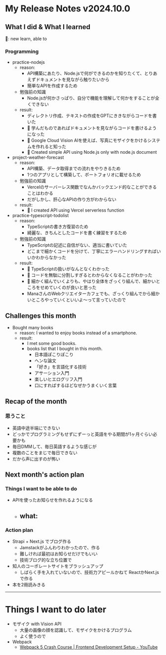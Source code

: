 # My Release Notes v2024.10.0

## What I did & What I learned 

🌸: new learn, able to

### Programming

- practice-nodejs
  - reason:
    - API構築にあたり、Node.jsで何ができるのかを知りたくて、とりあえずドキュメントを見ながら触りたいから
    - 簡単なAPIを作成するため
  - 勉強前の知識
    - Node.jsが何かさっぱり、自分で機能を理解して何かをすることが全くできない
  - result:
    - ディレクトリ作成、テキストの作成をGPTにききながらコードを書いた
    - 🌸 学んだものであればドキュメントを見ながらコードを書けるようになった
    - 🌸 Google Cloud Vision AIを使えば、写真にモザイクをかけるシステムを作れると知った
    - 🌸 Created simple API using Node.js only with node.js document
- project-weather-forecast
  - reason:
    - API構築、データ取得までの流れをやりきるため
    - 1つのアプリとして構築して、ポートフォリオに載せるため
  - 勉強前の知識
    - Vercelのサーバーレス関数でなんかバックエンド的なことができることはわかる
    - だがしかし、肝心なAPIの作り方がわからない
  - result:
    - 🌸 I created API using Vercel serverless function
- practice-typescript-todolist
  - reason:
    - TypeScriptの書き方復習のため
    - 綺麗な、きちんとしたコードを書く練習をするため
  - 勉強前の知識
    - TypeScriptの記述に自信がない、適当に書いていた
    - どこまで細かくコードを分けて、丁寧にエラーハンドリングすればいいかわからなかった
  - result:
    - 🌸 TypeScriptの扱いがなんとなくわかった
    - 🌸 コードを無駄に分割しすぎるとわからなくなることがわかった
    - 🌸 細かく組んでいくよりも、やはり全体をざっくり組んで、細かいところをせめていくのが良いと思った
    - ManaさんのWebクリエイターカフェでも、ざっくり組んでから細かいところやっていくといいよ〜って言っていたので


## Challenges this month

- Bought many books
  - reason: I wanted to enjoy books instead of a smartphone.
  - result:
    - I met some good books.
    - books list that I bought in this month.
      - 日本語ぽこりぽこり
      - ヘンな論文
      - 「好き」を言語化する技術
      - アサーション入門
      - 楽しいヒエログリフ入門
      - 口にすればするほどなぜかうまくいく言葉

## Recap of the month

### 思うこと

- 英語中途半端にできない
- どっかでプログラミングもせずにずーっと英語をやる期間が1ヶ月ぐらい必要かも
- 毎日DMMして、毎日英語するような感じが
- 複数のことをまじで毎日できない
- だから声に出すのが怖い

## Next month's action plan

### Things I want to be able to do

- APIを使ったお知らせを作れるようになる
  - what:
    - 

### Action plan

- Strapi + Next.js でブログ作る
  - Jamstackがふんわりわかったので、作る
  - 難しければ最初はお知らせだけでもいい
  - 技術ブログ的な立ち位置で
- 知人のコーポレートサイトをブラッシュアップ
  - しばらく手を入れていないので、技術力アピールかねて ReactかNext.jsで作る
- 本を2冊読みきる


---

# Things I want to do later

- モザイク with Vision API
  - 大量の画像の顔を認識して、モザイクをかけるプログラム
  - よく使うので
- Webpack
  - [Webpack 5 Crash Course | Frontend Development Setup - YouTube](https://www.youtube.com/watch?v=IZGNcSuwBZs&t=370s)
